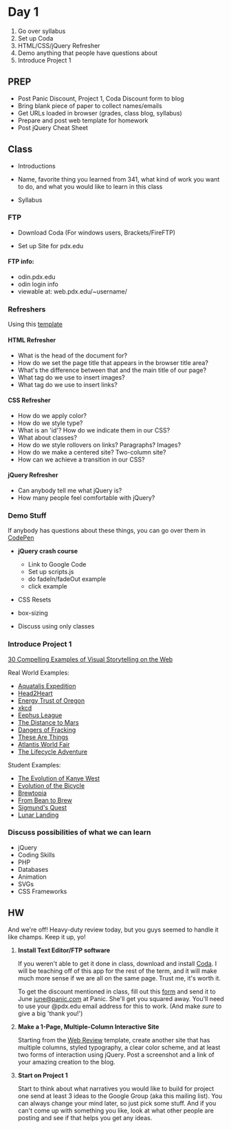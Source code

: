 Day 1
=======================================
 
1. Go over syllabus
2. Set up Coda
3. HTML/CSS/jQuery Refresher
4. Demo anything that people have questions about
5. Introduce Project 1


PREP
---------------------------------------

- Post Panic Discount, Project 1, Coda Discount form to blog
- Bring blank piece of paper to collect names/emails
- Get URLs loaded in browser (grades, class blog, syllabus)
- Prepare and post web template for homework
- Post jQuery Cheat Sheet


Class
---------------------------------------

- Introductions
- Name, favorite thing you learned from 341, what kind of work you want to do, and what you would like to learn in this class

- Syllabus



### FTP
- Download Coda (For windows users, Brackets/FireFTP)

- Set up Site for pdx.edu

#### FTP info:
- odin.pdx.edu
- odin login info
- viewable at: web.pdx.edu/~username/



### Refreshers

Using this [template](http://teaching.thomhines.com/resources/web_review.zip)

#### HTML Refresher
- What is the head of the document for?
- How do we set the page title that appears in the browser title area?
- What's the difference between that and the main title of our page?
- What tag do we use to insert images?
- What tag do we use to insert links?


#### CSS Refresher
- How do we apply color?
- How do we style type?
- What is an 'id'? How do we indicate them in our CSS?
- What about classes?
- How do we style rollovers on links? Paragraphs? Images?
- How do we make a centered site? Two-column site?
- How can we achieve a transition in our CSS?


#### jQuery Refresher
- Can anybody tell me what jQuery is?
- How many people feel comfortable with jQuery?






### Demo Stuff
If anybody has questions about these things, you can go over them in [CodePen](http://codepen.io/pen/)

- **jQuery crash course**
	- Link to Google Code
	- Set up scripts.js
	- do fadeIn/fadeOut example
	- click example

- CSS Resets
- box-sizing
- Discuss using only classes







### Introduce Project 1

[30 Compelling Examples of Visual Storytelling on the Web](http://www.dtelepathy.com/blog/inspiration/30-compelling-examples-of-visual-storytelling-on-the-web)


Real World Examples:

- [Aquatalis Expedition](http://aquatilis.tv/)
- [Head2Heart](http://www.head2heart.us/)
- [Energy Trust of Oregon](http://energytrust.org/timeline/)
- [xkcd](http://xkcd-map.rent-a-geek.de/#10/1.0999/0.2005)
- [Eephus League](http://eephusleague.com/magazine/)
- [The Distance to Mars](http://www.distancetomars.com/)
- [Dangers of Fracking](http://www.dangersoffracking.com/)
- [These Are Things](http://thesearethings.com/)
- [Atlantis World Fair](http://lostworldsfairs.com/atlantis/)
- [The Lifecycle Adventure](http://thelifecycle.roblutter.com/creations/)

Student Examples:

- [The Evolution of Kanye West](http://web.pdx.edu/~phillip2/342/a1revised/)
- [Evolution of the Bicycle](http://web.pdx.edu/~lesseg/Project%201/index.html)
- [Brewtopia](http://web.pdx.edu/~celestia/brewtopia/)
- [From Bean to Brew](http://web.pdx.edu/~wnicole/BeanToBrew/index.html)
- [Sigmund's Quest](http://web.pdx.edu/~gholz2/sigmundsquest/)
- [Lunar Landing](http://web.pdx.edu/~vdespain/lunar/)

### Discuss possibilities of what we can learn
- jQuery
- Coding Skills
- PHP
- Databases
- Animation
- SVGs
- CSS Frameworks






HW
---------------------------------------

And we're off! Heavy-duty review today, but you guys seemed to handle it like champs. Keep it up, yo!


1. **Install Text Editor/FTP software**

	If you weren't able to get it done in class, download and install [Coda](http://panic.com/coda/). I will be teaching off of this app for the rest of the term, and it will make much more sense if we are all on the same page. Trust me, it's worth it.
	
	To get the discount mentioned in class, fill out this [form](http://art341w14.files.wordpress.com/2014/01/panic-psu-discount-cc-form.pdf) and send it to June <june@panic.com> at Panic. She'll get you squared away. You'll need to use your @pdx.edu email address for this to work. (And make *sure* to give a big 'thank you!')


2. **Make a 1-Page, Multiple-Column Interactive Site**

	Starting from the [Web Review](http://teaching.thomhines.com/resources/web_review.zip) template, create another site that has multiple columns, styled typography, a clear color scheme, and at least two forms of interaction using jQuery. Post a screenshot and a link of your amazing creation to the blog. 


3. **Start on Project 1**

	Start to think about what narratives you would like to build for project one send at least 3 ideas to the Google Group (aka this mailing list). You can always change your mind later, so just pick some stuff. And if you can't come up with something you like, look at what other people are posting and see if that helps you get any ideas.
	